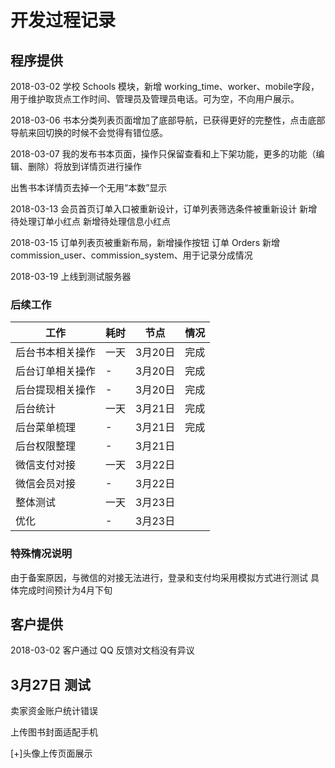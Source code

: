 开发过程记录
===

## 程序提供

2018-03-02
学校 Schools 模块，新增 working_time、worker、mobile字段，用于维护取货点工作时间、管理员及管理员电话。可为空，不向用户展示。

2018-03-06
书本分类列表页面增加了底部导航，已获得更好的完整性，点击底部导航来回切换的时候不会觉得有错位感。

2018-03-07
我的发布书本页面，操作只保留查看和上下架功能，更多的功能（编辑、删除）将放到详情页进行操作

出售书本详情页去掉一个无用“本数”显示

2018-03-13
会员首页订单入口被重新设计，订单列表筛选条件被重新设计
新增待处理订单小红点
新增待处理信息小红点

2018-03-15
订单列表页被重新布局，新增操作按钮
订单 Orders 新增commission_user、commission_system、用于记录分成情况

2018-03-19
上线到测试服务器


### 后续工作

| 工作 | 耗时 | 节点 |情况|
|---|---|---|---|
| 后台书本相关操作 | 一天 | 3月20日 |完成|
| 后台订单相关操作 | - | 3月20日 |完成|
| 后台提现相关操作 | - | 3月20日 |完成|
|后台统计|一天| 3月21日 |完成|
|后台菜单梳理|-| 3月21日 |完成|
|后台权限整理|-| 3月21日 |
|微信支付对接|一天|3月22日|
|微信会员对接|-|3月22日|
|整体测试|一天|3月23日|
|优化|-|3月23日|

### 特殊情况说明

由于备案原因，与微信的对接无法进行，登录和支付均采用模拟方式进行测试
具体完成时间预计为4月下旬

## 客户提供

2018-03-02
客户通过 QQ 反馈对文档没有异议

## 3月27日 测试

卖家资金账户统计错误

上传图书封面适配手机

[+]头像上传页面展示

